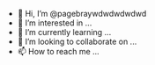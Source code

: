 - 👋 Hi, I’m @pagebraywdwdwdwdwd
- 👀 I’m interested in ...
- 🌱 I’m currently learning ...
- 💞️ I’m looking to collaborate on ...
- 📫 How to reach me ...

<!---
pagebraywdwdwdwdwd/pagebraywdwdwdwdwd is a ✨ special ✨ repository because its `README.md` (this file) appears on your GitHub profile.
You can click the Preview link to take a look at your changes.
You can click the Preview link to take a look at your changes.https://www.powtoon.com/s/dDsN2D3mrJY/1/m

---> 
